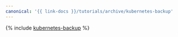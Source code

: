 ```yaml
---
canonical: '{{ link-docs }}/tutorials/archive/kubernetes-backup'
---
```


{% include [kubernetes-backup](../../_tutorials/archive/kubernetes-backup.md) %}